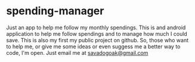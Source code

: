 # spending-manager
Just an app to help me follow my monthly spendings.
This is and android application to help me follow spendings and to manage how much I could save. 
This is also my first my public project on github. So, those who want to help me, or give me some ideas or even suggess me a better way to code, I'm open. 
Just email me at savadogoak@gmail.com
